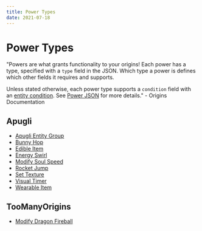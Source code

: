 ```yaml
---
title: Power Types
date: 2021-07-18
---
```


# Power Types

"Powers are what grants functionality to your origins! Each power has a type, specified with
a `type` field in the JSON. Which type a power is defines which other fields it requires and supports.

Unless stated otherwise, each power type supports a `condition` field with an [entity condition](https://origins.readthedocs.io/en/latest/entity_conditions/). See [Power JSON](https://origins.readthedocs.io/en/latest/power_json/) for more details." - Origins Documentation

## Apugli
* [Apugli Entity Group](entity_group)
* [Bunny Hop](bunny_hop)
* [Edible Item](edible_item)
* [Energy Swirl](energy_swirl)
* [Modify Soul Speed](modify_soul_speed)
* [Rocket Jump](rocket_jump)
* [Set Texture](set_texture)
* [Visual Timer](visual_timer)
* [Wearable Item](wearable_item)

## TooManyOrigins
* [Modify Dragon Fireball](modify_dragon_fireball)
